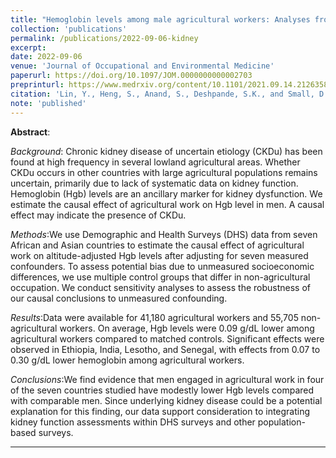 ```yaml
---
title: "Hemoglobin levels among male agricultural workers: Analyses from the Demographic and Health surveys to investigate a marker for chronic kidney disease of uncertain etiology"
collection: 'publications'
permalink: /publications/2022-09-06-kidney
excerpt: 
date: 2022-09-06
venue: 'Journal of Occupational and Environmental Medicine'
paperurl: https://doi.org/10.1097/JOM.0000000000002703
preprinturl: https://www.medrxiv.org/content/10.1101/2021.09.14.21263584v3
citation: 'Lin, Y., Heng, S., Anand, S., Deshpande, S.K., and Small, D.S. (2022) &quot;Hemoglobin levels among male agricultural workers: Analyses from the Demographic and Health Surveys to investigate a marker for chronic kideny disease of uncertain etiology.&quot; <i>Journal of Occupational and Environmental Medicine</i>. 64(12):e805--e810'
note: 'published'
---
```


<b>Abstract</b>: 

<i>Background</i>: Chronic kidney disease of uncertain etiology (CKDu) has been found at high frequency in several lowland agricultural areas. Whether CKDu occurs in other countries with large agricultural populations remains uncertain, primarily due to lack of systematic data on kidney function. Hemoglobin (Hgb) levels are an ancillary marker for kidney dysfunction. We estimate the causal effect of agricultural work on Hgb level in men. A causal effect may indicate the presence of CKDu.

<i>Methods</i>:We use Demographic and Health Surveys (DHS) data from seven African and Asian countries to estimate the causal effect of agricultural work on altitude-adjusted Hgb levels after adjusting for seven measured confounders. To assess potential bias due to unmeasured socioeconomic differences, we use multiple control groups that differ in non-agricultural occupation. We conduct sensitivity analyses to assess the robustness of our causal conclusions to unmeasured confounding.

<i>Results</i>:Data were available for 41,180 agricultural workers and 55,705 non-agricultural workers. On average, Hgb levels were 0.09 g/dL lower among agricultural workers compared to matched controls. Significant effects were observed in Ethiopia, India, Lesotho, and Senegal, with effects from 0.07 to 0.30 g/dL lower hemoglobin among agricultural workers.

<i>Conclusions</i>:We find evidence that men engaged in agricultural work in four of the seven countries studied have modestly lower Hgb levels compared with comparable men. Since underlying kidney disease could be a potential explanation for this finding, our data support consideration to integrating kidney function assessments within DHS surveys and other population-based surveys.


---

